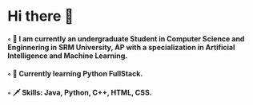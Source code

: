 # Hi there 👋

#### ◦  🐳 I am currently an undergraduate Student in Computer Science and Enginnering in SRM University, AP with a specialization in Artificial     Intelligence and Machine Learning.

#### ◦  🍁 Currently learning Python FullStack.

#### ◦  🗡️ Skills: Java, Python, C++, HTML, CSS.
